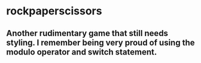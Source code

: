 # rockpaperscissors

## Another rudimentary game that still needs styling. I remember being very proud of using the modulo operator and switch statement.
